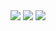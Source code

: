 <div algin="center" id="badges">
  <img src="https://img.shields.io/badge/IMO-blue?logo=instagram&logoColor=white&style=for-the-badge">
  <img src="https://gpvc.arturio.dev/DeanWinchester"/>
  <img src="https://github-readme-stats.vercel.app/api?username=Winchester-Dean&show_icons=true&count_private=true"/>
</div>
